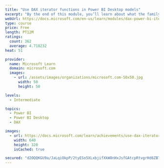```yaml
---
title: "Use DAX iterator functions in Power BI Desktop models"
excerpt: "By the end of this module, you’ll learn about what the family of iterator functions can do and how to use them in your DAX calculations. Calculations will include custom summarizations, ranking, and concatenation."
webUrl: https://docs.microsoft.com/en-us/learn/modules/dax-power-bi-iterator-functions/
type: course
price: Free
length: PT12M
ratings:
  count: 362
  average: 4.718232
heat: 51

provider:
  name: Microsoft Learn
  domain: microsoft.com
  images:
    - url: /assets/images/organizations/microsoft.com-50x50.jpg
      width: 50
      height: 50

levels:
  - Intermediate

topics:
  - Power BI
  - Power BI Desktop
  - DAX

images:
  - url: https://docs.microsoft.com/learn/achievements/use-dax-iterator-functions-power-bi-desktop-social.png
    width: 640
    height: 320
    isCached: true

secured: "d2OQQKGU9a/JaLqiOkpP/2tyESo5XLxbjifXkW8nHxJsfGAtcpRtvgrHd6ZBTOCML9WIdqJcGlRsOh5AWWYKHa0NyE2rA6ety2gtvKd1urYMloMmJSRPRkbec8fC8ZhbGSrQ1yB378Pp6dFzOJPl6KpkRRcLK605Rszi31ecKqyr/C6EWOPj5mjMM3atr5OJQ6Ifwlr13nxN3jzpM/br6rHe49DixwlCsW+bYM++tq10ouMIsZzn7lxyn8211ctfN+nnT6VuB9Md9U5KzaXc5VAgxUSf9vmpPacfIKTtnljWUz13koxVOpJPZUaJPe9vAG3F6B3nUTZtUi8v4NI9wyae7Z9mIYM1lNk7MbsSOWLVUhwgyo4GowXxI2iJq8dCn6Eb9O48wphS0xb7DkEGIrAzYapvJEopv/Pl6HUDDBc=;mIH8Z9OcnevTtoRr+9dJKA=="
---
```



